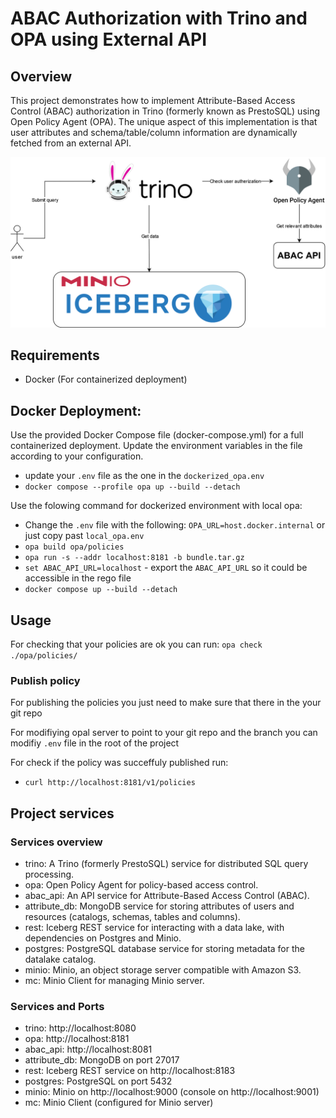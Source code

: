 # ABAC Authorization with Trino and OPA using External API

## Overview

This project demonstrates how to implement Attribute-Based Access Control (ABAC) authorization in Trino (formerly known as PrestoSQL) using Open Policy Agent (OPA). The unique aspect of this implementation is that user attributes and schema/table/column information are dynamically fetched from an external API.

![Architecture](architecture/ABAC_Architecture.png)

## Requirements

- Docker (For containerized deployment)


## Docker Deployment:

Use the provided Docker Compose file (docker-compose.yml) for a full containerized deployment. Update the environment variables in the file according to your configuration.
- update your `.env` file as the one in the `dockerized_opa.env`
- `docker compose --profile opa up --build --detach`

Use the folowing command for dockerized environment with local opa:
- Change the `.env` file with the following: `OPA_URL=host.docker.internal` or just copy past `local_opa.env`
- `opa build opa/policies`
- `opa run -s --addr localhost:8181 -b bundle.tar.gz`
- `set ABAC_API_URL=localhost` - export the `ABAC_API_URL` so it could be accessible in the rego file
- `docker compose up --build --detach`


## Usage

For checking that your policies are ok you can run:
`opa check ./opa/policies/`

### Publish policy
For publishing the policies you just need to make sure that there in the your git repo


For modifiying opal server to point to your git repo and the branch you can modifiy `.env` file in the root of the project


For check if the policy was succeffuly published run:
- `curl http://localhost:8181/v1/policies`


## Project services

### Services overview
- trino: A Trino (formerly PrestoSQL) service for distributed SQL query processing.
- opa: Open Policy Agent for policy-based access control.
- abac_api: An API service for Attribute-Based Access Control (ABAC).
- attribute_db: MongoDB service for storing attributes of users and resources (catalogs, schemas, tables and columns).
- rest: Iceberg REST service for interacting with a data lake, with dependencies on Postgres and Minio.
- postgres: PostgreSQL database service for storing metadata for the datalake catalog.
- minio: Minio, an object storage server compatible with Amazon S3.
- mc: Minio Client for managing Minio server.

### Services and Ports

- trino: http://localhost:8080
- opa: http://localhost:8181
- abac_api: http://localhost:8081
- attribute_db: MongoDB on port 27017
- rest: Iceberg REST service on http://localhost:8183
- postgres: PostgreSQL on port 5432
- minio: Minio on http://localhost:9000 (console on http://localhost:9001)
- mc: Minio Client (configured for Minio server)


